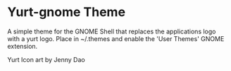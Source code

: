# Yurt-gnome Theme
A simple theme for the GNOME Shell that replaces the applications logo with a yurt logo.
Place in ~/.themes and enable the 'User Themes' GNOME extension.
  
Yurt Icon art by Jenny Dao
